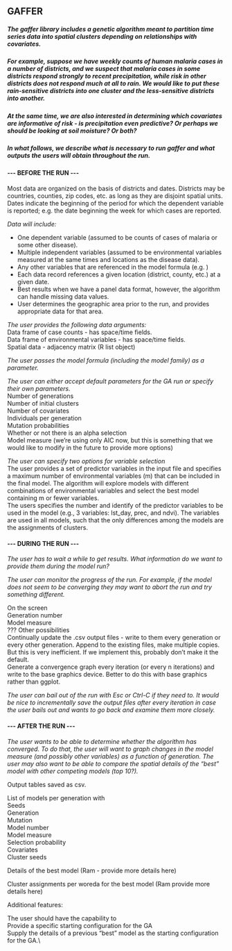 ## GAFFER 

##### The gaffer library includes a genetic algorithm meant to partition time series data into spatial clusters depending on relationships with covariates.

##### For example, suppose we have weekly counts of human malaria cases in a number of districts, and we suspect that malaria cases in some districts respond strongly to recent precipitation, while risk in other districts does not respond much at all to rain. We would like to put these rain-sensitive districts into one cluster and the less-sensitive districts into another.

##### At the same time, we are also interested in determining which covariates are informative of risk - is precipitation even predictive? Or perhaps we should be looking at soil moisture? Or both?

##### In what follows, we describe what is necessary to run gaffer and what outputs the users will obtain throughout the run.

#### --- BEFORE THE RUN ---

Most data are organized on the basis of districts and dates. Districts may be countries, counties, zip codes, etc. as long as they are disjoint spatial units. Dates indicate the beginning of the period for which the dependent variable is reported; e.g. the date beginning the week for which cases are reported.

*Data will include:*

- One dependent variable (assumed to be counts of cases of malaria or some other disease).
- Multiple independent variables (assumed to be environmental variables measured at the same times and locations as the disease data).
- Any other variables that are referenced in the model formula (e.g. )
- Each data record references a given location (district, county, etc.) at a given date.
- Best results when we have a panel data format, however, the algorithm can handle missing data values.
- User determines the geographic area prior to the run, and provides appropriate data for that area.



*The user provides the following data arguments:*\
Data frame of case counts - has space/time fields.\
Data frame of environmental variables - has space/time fields.\
Spatial data - adjacency matrix (R list object)

*The user passes the model formula (including the model family) as a parameter.*

*The user can either accept default parameters for the GA run or specify their own parameters.*\
Number of generations\
Number of initial clusters\
Number of covariates\
Individuals per generation\
Mutation probabilities\
Whether or not there is an alpha selection\
Model measure (we’re using only AIC now, but this is something that we would like to modify in the future to provide more options)

*The user can specify two options for variable selection*\
The user provides a set of predictor variables in the input file and specifies a maximum number of environmental variables (m) that can be included in the final model. The algorithm will explore models with different combinations of environmental variables and select the best model containing m or fewer variables.\
The users specifies the number and identify of the predictor variables to be used in the model (e.g., 3 variables: lst_day, prec, and ndvi). The variables are used in all models, such that the only differences among the models are the assignments of clusters.

#### --- DURING THE RUN ---

*The user has to wait a while to get results. What information do we want to provide them during the model run?*

*The user can monitor the progress of the run. For example, if the model does not seem to be converging they may want to abort the run and try something different.*

On the screen\
Generation number\
Model measure\
???
Other possibilities\
Continually update the .csv output files - write to them every generation or every other generation. Append to the existing files, make multiple copies. But this is very inefficient. If we implement this, probably don’t make it the default.\
Generate a convergence graph every iteration (or every n iterations) and write to the base graphics device. Better to do this with base graphics rather than ggplot.

*The user can bail out of the run with Esc or Ctrl-C if they need to. It would be nice to incrementally save the output files after every iteration in case the user bails out and wants to go back and examine them more closely.*

#### --- AFTER THE RUN ---

*The user wants to be able to determine whether the algorithm has converged. To do that, the user will want to graph changes in the model measure (and possibly other variables) as a function of generation. The user may also want to be able to compare the spatial details of the “best” model with other competing models (top 10?).*

Output tables saved as csv.

List of models per generation with\
Seeds\
Generation\
Mutation\
Model number\
Model measure\
Selection probability\
Covariates\
Cluster seeds

Details of the best model (Ram - provide more details here)

Cluster assignments per woreda for the best model (Ram provide more details here)


Additional features:

The user should have the capability to\
Provide a specific starting configuration for the GA\
Supply the details of a previous “best” model as the starting configuration for the GA.\



